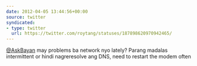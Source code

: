 ```yaml
---
date: 2012-04-05 13:44:56+00:00
source: twitter
syndicated:
- type: twitter
  url: https://twitter.com/roytang/statuses/187898620970942465/
---
```


[@AskBayan](https://twitter.com/AskBayan/) may problems ba network nyo lately? Parang madalas intermittent or hindi nagreresolve ang DNS, need to restart the modem often